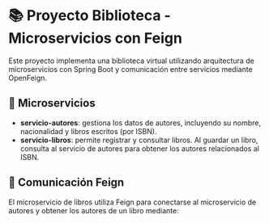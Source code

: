 # 📚 Proyecto Biblioteca - Microservicios con Feign

Este proyecto implementa una biblioteca virtual utilizando arquitectura de microservicios con Spring Boot y comunicación entre servicios mediante OpenFeign.

## 🧩 Microservicios

- **servicio-autores**: gestiona los datos de autores, incluyendo su nombre, nacionalidad y libros escritos (por ISBN).
- **servicio-libros**: permite registrar y consultar libros. Al guardar un libro, consulta al servicio de autores para obtener los autores relacionados al ISBN.

## 🔗 Comunicación Feign

El microservicio de libros utiliza Feign para conectarse al microservicio de autores y obtener los autores de un libro mediante:


